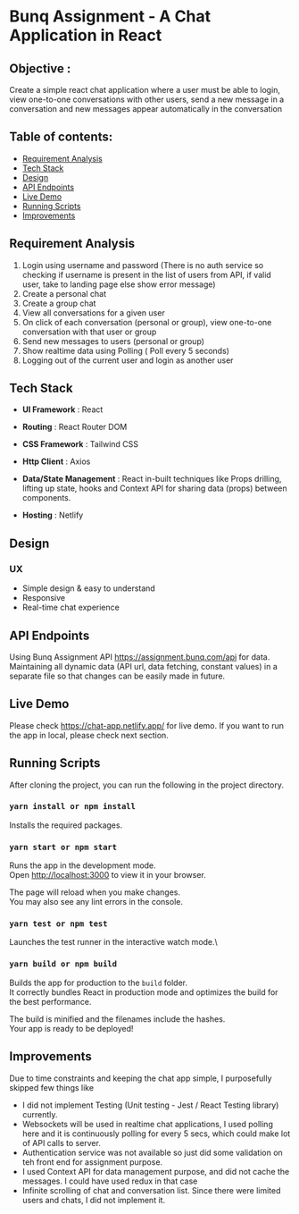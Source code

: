 # Bunq Assignment - A Chat Application in React 

## Objective : 
  Create a simple react chat application where a user must be able to login, view one-to-one conversations with other users, send a new message in a conversation and new messages appear automatically in the conversation

## Table of contents:
- [Requirement Analysis](#requirement-analysis)
- [Tech Stack](#tech-stack)
- [Design](#design)
- [API Endpoints](#api-endpoints)
- [Live Demo](#live-demo)
- [Running Scripts](#running-scripts)
- [Improvements](#improvements)

## Requirement Analysis
1. Login using username and password (There is no auth service so checking if username is present in the list of users from API, if valid user, take to landing page else show error message)
2. Create a personal chat 
3. Create a group chat
4. View all conversations for a given user
5. On click of each conversation (personal or group), view one-to-one conversation with that user or group
6. Send new messages to users (personal or group)
7. Show realtime data using Polling ( Poll every 5 seconds)
8. Logging out of the current user and login as another user

## Tech Stack
- **UI Framework** :  React

- **Routing** : React Router DOM 

- **CSS Framework** : Tailwind CSS

- **Http Client** : Axios

- **Data/State Management** : React in-built techniques like Props drilling, lifting up state, hooks and Context API for sharing data (props) between components.

- **Hosting** : Netlify 

## Design
### UX
- Simple design & easy to understand 
- Responsive 
- Real-time chat experience

## API Endpoints 
Using Bunq Assignment API https://assignment.bunq.com/api for data. Maintaining all dynamic data (API url, data fetching, constant values) in a separate file so that changes can be easily made in future.

## Live Demo
Please check https://chat-app.netlify.app/ for live demo.
If you want to run the app in local, please check next section.

## Running Scripts
After cloning the project, you can run the following in the project directory.

### `yarn install or npm install`

Installs the required packages.

### `yarn start or npm start`

Runs the app in the development mode.\
Open [http://localhost:3000](http://localhost:3000) to view it in your browser.

The page will reload when you make changes.\
You may also see any lint errors in the console.

### `yarn test or npm test`

Launches the test runner in the interactive watch mode.\

### `yarn build or npm build`

Builds the app for production to the `build` folder.\
It correctly bundles React in production mode and optimizes the build for the best performance.

The build is minified and the filenames include the hashes.\
Your app is ready to be deployed!

## Improvements

Due to time constraints and keeping the chat app simple, I purposefully skipped few things like 

- I did not implement Testing (Unit testing - Jest / React Testing library) currently. 
- Websockets will be used in realtime chat applications, I used polling here and it is continuously polling for every 5 secs, which could make lot of API calls to server. 
- Authentication service was not available so just did some validation on teh front end for assignment purpose.
- I used Context API for data management purpose, and did not cache the messages. I could have used redux in that case
- Infinite scrolling of chat and conversation list. Since there were limited users and chats, I did not implement it.


